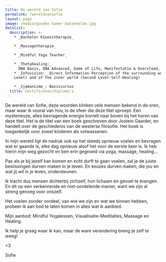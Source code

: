 ```yaml
---
title: De wereld van Sofie
permalink: /wereldvansofie
layout: page
image: /media/gouden kamer bassevelde.jpg
datalist:
  description: >-
    * _Bachelor Kinesitherapie_

    * _Massagetherapie_

    * _Mindful Yoga Teacher_

    * _Thetahealing:_
      DNA Basis, DNA Advanced, Game of Life, Manifestatie & Overvloed, Intuïtieve Anatomie, The Planes of Existence, DNA3, Dig Deeper
    * _Infovision:_ Direct Information Perception of the surrounding world (Base
    Level) and of the inner world (Second Level-Self-Healing)

    * _Sjamanisme_: Basiscursus
  title: Certificaten/diploma's
---
```

De wereld van Sofie, deze woorden klinken vele mensen bekend in de oren, maar waar ik vooral van hou, is de sfeer die deze titel oproept. Een mysterieuze, alles bevragende energie borrelt naar boven bij het horen van deze titel. Het is de titel van een boek geschreven door Jostein Gaarder, en handelt over de geschiedenis van de westerse filosofie. Het boek is toegankelijk voor zowel kinderen als volwassenen. 

In mijn wereld ligt de nadruk ook op het steeds opnieuw voelen en bevragen wat er gaande is, elke dag opnieuw alsof het voor de eerste keer is. Ik heb hierin mijn weg gezocht en ben erin gegroeid via yoga, massage, healing...

Pas als je bij jezelf kan komen en echt durft te gaan voelen, zal je de juiste beslissingen durven maken in je leven. En keuzes durven maken, die jou en wat jij wil in je leven, ondersteunen. 


Ik tracht dus mensen dichterbij zichzelf, hun lichaam en gevoel te brengen. En dit op een verkennende en niet-oordelende manier, want we zijn al streng genoeg voor onszelf. 

Het voelen zonder oordeel, van wie we zijn en wat we binnen hebben, probeer ik aan bod te laten komen in alles wat ik aanbied. 

Mijn aanbod: Mindful Yogalessen, Visualisatie-Meditaties, Massage en Healing.

Ik help je graag waar ik kan, maar de ware verandering breng je zelf te weeg!


<3


Sofie
